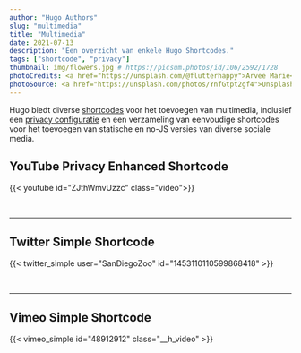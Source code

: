 ```yaml
---
author: "Hugo Authors"
slug: "multimedia"
title: "Multimedia"
date: 2021-07-13
description: "Een overzicht van enkele Hugo Shortcodes."
tags: ["shortcode", "privacy"]
thumbnail: img/flowers.jpg # https://picsum.photos/id/106/2592/1728
photoCredits: <a href="https://unsplash.com/@flutterhappy">Arvee Marie</a>
photoSource: <a href="https://unsplash.com/photos/YnfGtpt2gf4">Unsplash</a>
---
```


Hugo biedt diverse [shortcodes](https://gohugo.io/content-management/shortcodes/#use-hugos-built-in-shortcodes) voor het toevoegen van multimedia, inclusief een [privacy configuratie](https://gohugo.io/about/hugo-and-gdpr/) en een verzameling van eenvoudige shortcodes voor het toevoegen van statische en no-JS versies van diverse sociale media.

## <!--more-->

## YouTube Privacy Enhanced Shortcode

{{< youtube id="ZJthWmvUzzc" class="video">}}

<br>

---

## Twitter Simple Shortcode

{{< twitter_simple user="SanDiegoZoo" id="1453110110599868418" >}}

<br>

---

## Vimeo Simple Shortcode

{{< vimeo_simple id="48912912" class="__h_video" >}}
